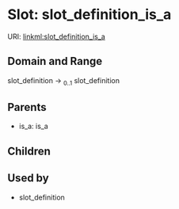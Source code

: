 
# Slot: slot_definition_is_a




URI: [linkml:slot_definition_is_a](https://w3id.org/linkml/slot_definition_is_a)


## Domain and Range

slot_definition &#8594;  <sub>0..1</sub> slot_definition

## Parents

 *  is_a: is_a

## Children


## Used by

 * slot_definition
